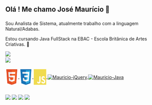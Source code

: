 ## Olá ! Me chamo José Maurício 👋

### 
   Sou Analista de Sistema, atualmente trabalho com a linguagem Natural/Adabas.
   <p>Estou cursando Java FullStack na EBAC - Escola Britânica de Artes Criativas. 🌱
     
<div align="left">
  <a href="https://github.com/Mauricio-Piron">
  <img width="445px" src="https://github-readme-stats.vercel.app/api?username=Mauricio-Piron&theme=blue-green"/>
</div>  

<div>
  <img width="445px" src="https://github-readme-stats.vercel.app/api/top-langs/?username=Mauricio-Piron&layout=compact&theme=blue-green"/>
</div>
     
<div style="display: inline_block"><br>
  <img align="center" alt="Mauricio-HTML" height="50" width="40" src="https://raw.githubusercontent.com/devicons/devicon/master/icons/html5/html5-original.svg">
  <img align="center" alt="Rafa-CSS" height="50" width="40" src="https://raw.githubusercontent.com/devicons/devicon/master/icons/css3/css3-original.svg">
  <img align="center" alt="Mauricio-Js" height="50" width="40" src="https://raw.githubusercontent.com/devicons/devicon/master/icons/javascript/javascript-plain.svg">
  <img align="center" alt="Mauricio-jQuery" height="60" width="40" src="https://cdn.jsdelivr.net/gh/devicons/devicon/icons/jquery/jquery-original-wordmark.svg">
  <img align="center" alt="Mauricio-Java" height="50" width="40" src="https://cdn.jsdelivr.net/gh/devicons/devicon/icons/java/java-original-wordmark.svg">
</div>
     
##

<div> 
  <a href="https://instagram.com/mauriciopiron" target="_blank"><img src="https://img.shields.io/badge/-Instagram-%23E4405F?style=for-the-badge&logo=instagram&logoColor=white" target="_blank"></a>
  <a href="https://discord.gg/Mauricio-Piron#6697" target="_blank"><img src="https://img.shields.io/badge/Discord-7289DA?style=for-the-badge&logo=discord&logoColor=white" target="_blank"></a> 
  <a href = "mailto:contato.mauriciopiron@gmail.com"><img src="https://img.shields.io/badge/-Gmail-%23333?style=for-the-badge&logo=gmail&logoColor=white" target="_blank"></a>
  <a href="https://www.linkedin.com/in/josé-maurício-piron-7218511a3" target="_blank"><img src="https://img.shields.io/badge/-LinkedIn-%230077B5?style=for-the-badge&logo=linkedin&logoColor=white" target="_blank"></a> 
</div>

 ##
  
